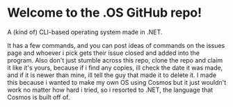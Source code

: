 # Welcome to the .OS GitHub repo!
A (kind of) CLI-based operating system made in .NET.

It has a few commands, and you can post ideas of commands on the issues page and whoever i pick gets their issue closed and added into the program. 
Also don't just stumble across this repo, clone the repo and claim it like it's yours, because if i find any copies, ill check the date it was made, and if it is newer than mine, ill tell the guy that made it to delete it.
I made this because i wanted to make my own OS using Cosmos but it just wouldn't work no matter how hard i tried, so i resorted to .NET, the language that Cosmos is built off of.
